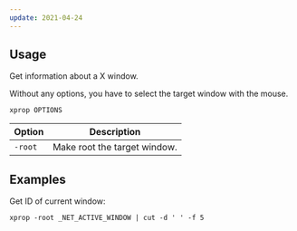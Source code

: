 ```yaml
---
update: 2021-04-24
---
```


## Usage

Get information about a X window.

Without any options, you have to select the target window with the mouse.

```shell
xprop OPTIONS
```

| Option | Description |
| --- | --- |
| `-root` | Make root the target window. |

## Examples

Get ID of current window:

```shell
xprop -root _NET_ACTIVE_WINDOW | cut -d ' ' -f 5
```
